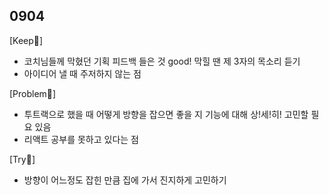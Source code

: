 ## 0904
[Keep🍨]
- 코치님들께 막혔던 기획 피드백 들은 것 good! 막힐 땐 제 3자의 목소리 듣기
- 아이디어 낼 때 주저하지 않는 점

[Problem🍰]
- 투트랙으로 했을 때 어떻게 방향을 잡으면 좋을 지 기능에 대해 상!세!히! 고민할 필요 있음
- 리액트 공부를 못하고 있다는 점 

[Try🍮]
- 방향이 어느정도 잡힌 만큼 집에 가서 진지하게 고민하기 
